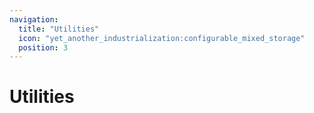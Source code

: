 ```yaml
---
navigation:
  title: "Utilities"
  icon: "yet_another_industrialization:configurable_mixed_storage"
  position: 3
---
```


# Utilities